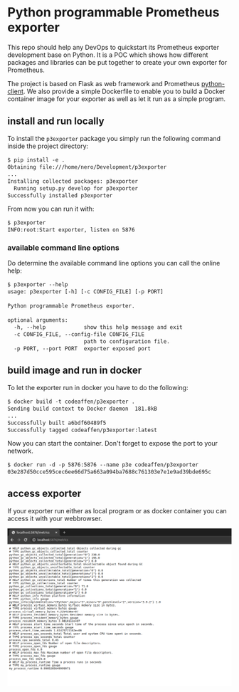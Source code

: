 # Python programmable Prometheus exporter

This repo should help any DevOps to quickstart its Prometheus exporter development base on Python. It is a POC which shows how different packages and libraries can be put together to create your own exporter for Prometheus.

The project is based on Flask as web framework and Prometheus [python-client](https://github.com/prometheus/client_python). We also provide a simple Dockerfile to enable you to build a Docker container image for your exporter as well as let it run as a simple program.

## install and run locally

To install the `p3exporter` package you simply run the following command inside the project directory:

```text
$ pip install -e .
Obtaining file:///home/nero/Development/p3exporter
...
Installing collected packages: p3exporter
  Running setup.py develop for p3exporter
Successfully installed p3exporter
```

From now you can run it with:

```text
$ p3exporter
INFO:root:Start exporter, listen on 5876
```

### available command line options

Do determine the available command line options you can call the online help:

```text
$ p3exporter --help
usage: p3exporter [-h] [-c CONFIG_FILE] [-p PORT]

Python programmable Prometheus exporter.

optional arguments:
  -h, --help            show this help message and exit
  -c CONFIG_FILE, --config-file CONFIG_FILE
                        path to configuration file.
  -p PORT, --port PORT  exporter exposed port
```

## build image and run in docker

To let the exporter run in docker you have to do the following:

```text
$ docker build -t codeaffen/p3exporter .
Sending build context to Docker daemon  181.8kB
...
Successfully built a6bdf60489f5
Successfully tagged codeaffen/p3exporter:latest
```

Now you can start the container. Don't forget to expose the port to your network.

```text
$ docker run -d -p 5876:5876 --name p3e codeaffen/p3exporter
03e287d50cce595cec6ee66d75a663a094ba7688c761303e7e1e9ad39bde695c
```

## access exporter

If your exporter run either as local program or as docker container you can access it with your webbrowser.

![metrics in browser](static/images/metrics.png)
